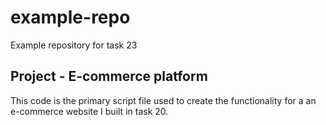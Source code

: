 # example-repo
Example repository for task 23

## Project - E-commerce platform

This code is the primary script file used to create the functionality for a an e-commerce website I built in task 20.
